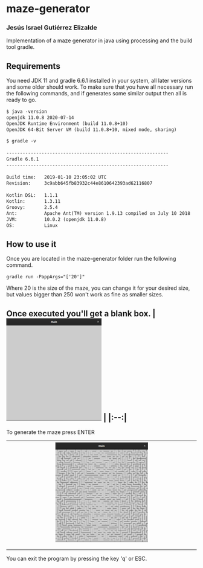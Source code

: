 # maze-generator
### Jesús Israel Gutiérrez Elizalde
Implementation of a maze generator in java using processing and the
build tool gradle.
## Requirements 
You need JDK 11 and gradle 6.6.1 installed in your system, all later 
versions and some older should work.
To make sure that you have all necessary run the following commands,
and if generates some similar output then all is ready to go.
```
$ java -version
openjdk 11.0.8 2020-07-14
OpenJDK Runtime Environment (build 11.0.8+10)
OpenJDK 64-Bit Server VM (build 11.0.8+10, mixed mode, sharing)
```

```
$ gradle -v

------------------------------------------------------------          
Gradle 6.6.1                                                          
------------------------------------------------------------          

Build time:   2019-01-10 23:05:02 UTC                                 
Revision:     3c9abb645fb83932c44e8610642393ad62116807                

Kotlin DSL:   1.1.1                                                   
Kotlin:       1.3.11                                                  
Groovy:       2.5.4                                                   
Ant:          Apache Ant(TM) version 1.9.13 compiled on July 10 2018  
JVM:          10.0.2 (openjdk 11.0.8)                 
OS:           Linux 
```

## How to use it
Once you are located in the maze-generator folder run the following 
command.
```
gradle run -PappArgs="['20']"
```
Where 20 is the size of the maze, you can change it for your desired 
size, but values bigger than 250 won't work as fine as smaller sizes.

Once executed you'll get a blank box.
| <img src="/img/blankCanvas.png" width="50%"> | 
|:--:|
---------------------------------------------------
To generate the maze press ENTER

| <img src="/img/mazeGenerated1.png" width="50%"> | 
|:--:|
---------------------------------------------------
You can exit the program by pressing the key 'q' or ESC.
